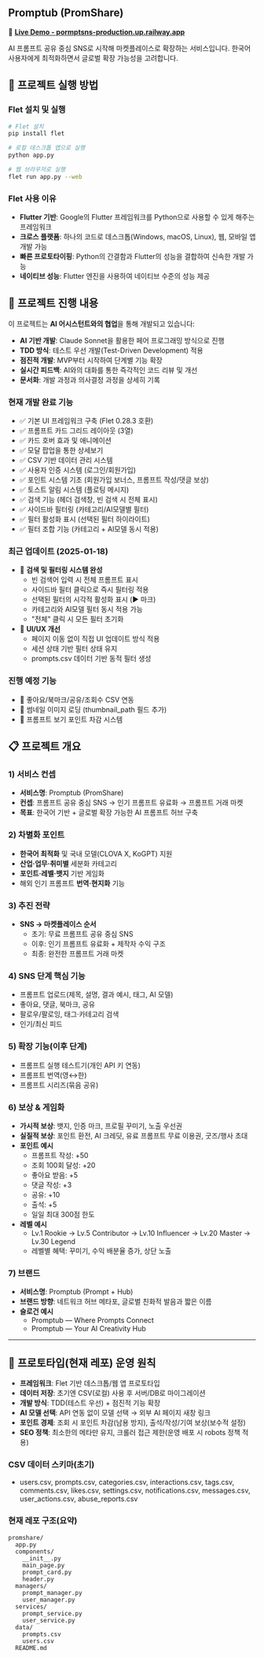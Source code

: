 ## Promptub (PromShare)

🚀 **[Live Demo - pormptsns-production.up.railway.app](https://pormptsns-production.up.railway.app)**

AI 프롬프트 공유 중심 SNS로 시작해 마켓플레이스로 확장하는 서비스입니다. 한국어 사용자에게 최적화하면서 글로벌 확장 가능성을 고려합니다.

## 🚀 프로젝트 실행 방법

### Flet 설치 및 실행
```bash
# Flet 설치
pip install flet

# 로컬 데스크톱 앱으로 실행
python app.py

# 웹 브라우저로 실행
flet run app.py --web
```

### Flet 사용 이유
- **Flutter 기반**: Google의 Flutter 프레임워크를 Python으로 사용할 수 있게 해주는 프레임워크
- **크로스 플랫폼**: 하나의 코드로 데스크톱(Windows, macOS, Linux), 웹, 모바일 앱 개발 가능
- **빠른 프로토타이핑**: Python의 간결함과 Flutter의 성능을 결합하여 신속한 개발 가능
- **네이티브 성능**: Flutter 엔진을 사용하여 네이티브 수준의 성능 제공

## 🤖 프로젝트 진행 내용

이 프로젝트는 **AI 어시스턴트와의 협업**을 통해 개발되고 있습니다:

- **AI 기반 개발**: Claude Sonnet을 활용한 페어 프로그래밍 방식으로 진행
- **TDD 방식**: 테스트 우선 개발(Test-Driven Development) 적용
- **점진적 개발**: MVP부터 시작하여 단계별 기능 확장
- **실시간 피드백**: AI와의 대화를 통한 즉각적인 코드 리뷰 및 개선
- **문서화**: 개발 과정과 의사결정 과정을 상세히 기록

### 현재 개발 완료 기능
- ✅ 기본 UI 프레임워크 구축 (Flet 0.28.3 호환)
- ✅ 프롬프트 카드 그리드 레이아웃 (3열)
- ✅ 카드 호버 효과 및 애니메이션
- ✅ 모달 팝업을 통한 상세보기
- ✅ CSV 기반 데이터 관리 시스템
- ✅ 사용자 인증 시스템 (로그인/회원가입)
- ✅ 포인트 시스템 기초 (회원가입 보너스, 프롬프트 작성/댓글 보상)
- ✅ 토스트 알림 시스템 (플로팅 메시지)
- ✅ 검색 기능 (헤더 검색창, 빈 검색 시 전체 표시)
- ✅ 사이드바 필터링 (카테고리/AI모델별 필터)
- ✅ 필터 활성화 표시 (선택된 필터 하이라이트)
- ✅ 필터 조합 기능 (카테고리 + AI모델 동시 적용)

### 최근 업데이트 (2025-01-18)
- 🔧 **검색 및 필터링 시스템 완성**
  - 빈 검색어 입력 시 전체 프롬프트 표시
  - 사이드바 필터 클릭으로 즉시 필터링 적용
  - 선택된 필터의 시각적 활성화 표시 (▶ 마크)
  - 카테고리와 AI모델 필터 동시 적용 가능
  - "전체" 클릭 시 모든 필터 초기화
- 🔧 **UI/UX 개선**
  - 페이지 이동 없이 직접 UI 업데이트 방식 적용
  - 세션 상태 기반 필터 상태 유지
  - prompts.csv 데이터 기반 동적 필터 생성

### 진행 예정 기능
- 🔄 좋아요/북마크/공유/조회수 CSV 연동
- 🔄 썸네일 이미지 로딩 (thumbnail_path 필드 추가)
- 🔄 프롬프트 보기 포인트 차감 시스템

## 📋 프로젝트 개요

### 1) 서비스 컨셉
- **서비스명**: Promptub (PromShare)
- **컨셉**: 프롬프트 공유 중심 SNS → 인기 프롬프트 유료화 → 프롬프트 거래 마켓
- **목표**: 한국어 기반 + 글로벌 확장 가능한 AI 프롬프트 허브 구축

### 2) 차별화 포인트
- **한국어 최적화** 및 국내 모델(CLOVA X, KoGPT) 지원
- **산업·업무·취미별** 세분화 카테고리
- **포인트·레벨·뱃지** 기반 게임화
- 해외 인기 프롬프트 **번역·현지화** 기능

### 3) 추진 전략
- **SNS → 마켓플레이스 순서**
  - 초기: 무료 프롬프트 공유 중심 SNS
  - 이후: 인기 프롬프트 유료화 + 제작자 수익 구조
  - 최종: 완전한 프롬프트 거래 마켓

### 4) SNS 단계 핵심 기능
- 프롬프트 업로드(제목, 설명, 결과 예시, 태그, AI 모델)
- 좋아요, 댓글, 북마크, 공유
- 팔로우/팔로잉, 태그·카테고리 검색
- 인기/최신 피드

### 5) 확장 기능(이후 단계)
- 프롬프트 실행 테스트기(개인 API 키 연동)
- 프롬프트 번역(영↔한)
- 프롬프트 시리즈(묶음 공유)

### 6) 보상 & 게임화
- **가시적 보상**: 뱃지, 인증 마크, 프로필 꾸미기, 노출 우선권
- **실질적 보상**: 포인트 환전, AI 크레딧, 유료 프롬프트 무료 이용권, 굿즈/행사 초대
- **포인트 예시**
  - 프롬프트 작성: +50
  - 조회 100회 달성: +20
  - 좋아요 받음: +5
  - 댓글 작성: +3
  - 공유: +10
  - 출석: +5
  - 일일 최대 300점 한도
- **레벨 예시**
  - Lv.1 Rookie → Lv.5 Contributor → Lv.10 Influencer → Lv.20 Master → Lv.30 Legend
  - 레벨별 혜택: 꾸미기, 수익 배분율 증가, 상단 노출

### 7) 브랜드
- **서비스명**: Promptub (Prompt + Hub)
- **브랜드 방향**: 네트워크 허브 메타포, 글로벌 친화적 발음과 짧은 이름
- **슬로건 예시**
  - Promptub — Where Prompts Connect
  - Promptub — Your AI Creativity Hub

---

## 🔧 프로토타입(현재 레포) 운영 원칙
- **프레임워크**: Flet 기반 데스크톱/웹 앱 프로토타입
- **데이터 저장**: 초기엔 CSV(로컬) 사용 후 서버/DB로 마이그레이션
- **개발 방식**: TDD(테스트 우선) + 점진적 기능 확장
- **AI 모델 선택**: API 연동 없이 모델 선택 → 외부 AI 페이지 새창 링크
- **포인트 경제**: 조회 시 포인트 차감(남용 방지), 출석/작성/기여 보상(보수적 설정)
- **SEO 정책**: 최소한의 메타만 유지, 크롤러 접근 제한(운영 배포 시 robots 정책 적용)

### CSV 데이터 스키마(초기)
- users.csv, prompts.csv, categories.csv, interactions.csv, tags.csv, comments.csv, likes.csv,
  settings.csv, notifications.csv, messages.csv, user_actions.csv, abuse_reports.csv

### 현재 레포 구조(요약)
```
promshare/
  app.py
  components/
    __init__.py
    main_page.py
    prompt_card.py
    header.py
  managers/
    prompt_manager.py
    user_manager.py
  services/
    prompt_service.py
    user_service.py
  data/
    prompts.csv
    users.csv
  README.md
```
